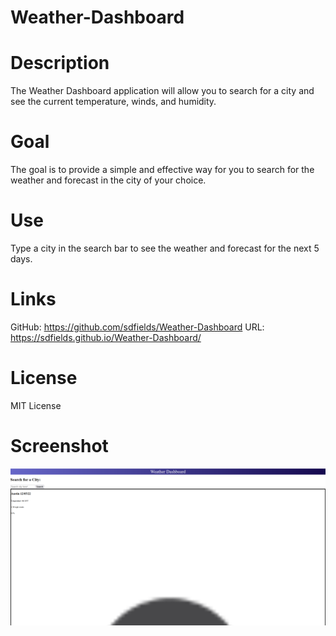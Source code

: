 # Weather-Dashboard

# Description
The Weather Dashboard application will allow you to search for a city and see the current temperature, winds, and humidity.

# Goal
The goal is to provide a simple and effective way for you to search for the weather and forecast in the city of your choice.

# Use
Type a city in the search bar to see the weather and forecast for the next 5 days.

# Links
GitHub: https://github.com/sdfields/Weather-Dashboard
URL: https://sdfields.github.io/Weather-Dashboard/

# License
MIT License

# Screenshot
!["Weather-Dashboard"](./images/Weather-Dashboard.png)